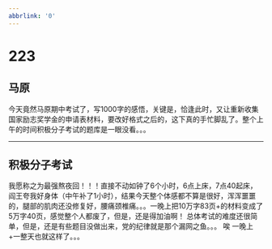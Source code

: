 ```yaml
---
abbrlink: '0'
---
```

# 223

## 马原

今天竟然马原期中考试了，写1000字的感悟，关键是，恰逢此时，又让重新收集国家励志奖学金的申请表材料，要改好格式之后的，这下真的手忙脚乱了。整个上午的时间积极分子考试的题库是一眼没看。。。
***

## 积极分子考试

我愿称之为最强熬夜回！！！直接不动如钟了6个小时，6点上床，7点40起床，阎王夸我好身体（中午补了1小时），结果今天整个体感都不算是很好，浑浑噩噩的，腿部的肌肉还没修复好，腰痛颈椎痛。。。一晚上把10万字83页+的材料变成了5万字40页，感觉整个人都废了，但是，还是得加油啊！
总体考试的难度还很简单，但是，还是有些题目没做出来，党的纪律就是那个漏网之鱼。。。 唉  一晚上+一整天也就这样了。。。
